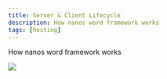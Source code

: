 ```yaml
---
title: Server & Client Lifecycle
description: How nanos word framework works
tags: [hosting]
---
```



How nanos word framework works

![](/img/docs/client-server-lifecycle.jpg)

